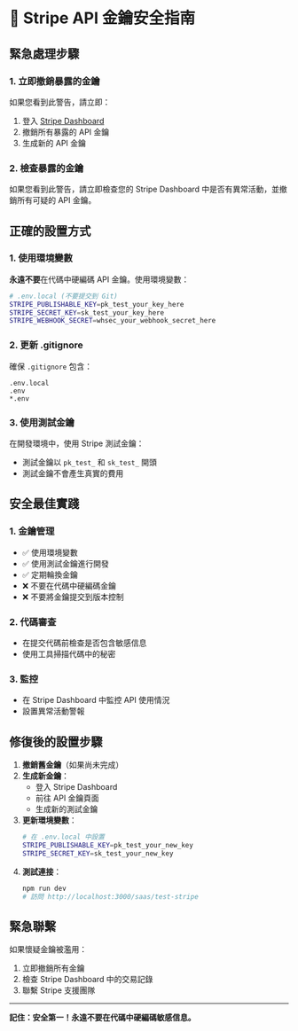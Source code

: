 # 🚨 Stripe API 金鑰安全指南

## 緊急處理步驟

### 1. 立即撤銷暴露的金鑰
如果您看到此警告，請立即：
1. 登入 [Stripe Dashboard](https://dashboard.stripe.com/apikeys)
2. 撤銷所有暴露的 API 金鑰
3. 生成新的 API 金鑰

### 2. 檢查暴露的金鑰
如果您看到此警告，請立即檢查您的 Stripe Dashboard 中是否有異常活動，並撤銷所有可疑的 API 金鑰。

## 正確的設置方式

### 1. 使用環境變數
**永遠不要**在代碼中硬編碼 API 金鑰。使用環境變數：

```bash
# .env.local (不要提交到 Git)
STRIPE_PUBLISHABLE_KEY=pk_test_your_key_here
STRIPE_SECRET_KEY=sk_test_your_key_here
STRIPE_WEBHOOK_SECRET=whsec_your_webhook_secret_here
```

### 2. 更新 .gitignore
確保 `.gitignore` 包含：
```
.env.local
.env
*.env
```

### 3. 使用測試金鑰
在開發環境中，使用 Stripe 測試金鑰：
- 測試金鑰以 `pk_test_` 和 `sk_test_` 開頭
- 測試金鑰不會產生真實的費用

## 安全最佳實踐

### 1. 金鑰管理
- ✅ 使用環境變數
- ✅ 使用測試金鑰進行開發
- ✅ 定期輪換金鑰
- ❌ 不要在代碼中硬編碼金鑰
- ❌ 不要將金鑰提交到版本控制

### 2. 代碼審查
- 在提交代碼前檢查是否包含敏感信息
- 使用工具掃描代碼中的秘密

### 3. 監控
- 在 Stripe Dashboard 中監控 API 使用情況
- 設置異常活動警報

## 修復後的設置步驟

1. **撤銷舊金鑰**（如果尚未完成）
2. **生成新金鑰**：
   - 登入 Stripe Dashboard
   - 前往 API 金鑰頁面
   - 生成新的測試金鑰
3. **更新環境變數**：
   ```bash
   # 在 .env.local 中設置
   STRIPE_PUBLISHABLE_KEY=pk_test_your_new_key
   STRIPE_SECRET_KEY=sk_test_your_new_key
   ```
4. **測試連接**：
   ```bash
   npm run dev
   # 訪問 http://localhost:3000/saas/test-stripe
   ```

## 緊急聯繫
如果懷疑金鑰被濫用：
1. 立即撤銷所有金鑰
2. 檢查 Stripe Dashboard 中的交易記錄
3. 聯繫 Stripe 支援團隊

---
**記住：安全第一！永遠不要在代碼中硬編碼敏感信息。**
